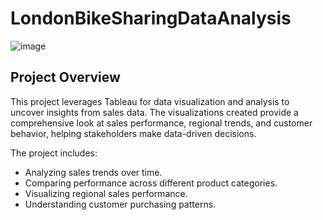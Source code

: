# LondonBikeSharingDataAnalysis

![image](https://github.com/user-attachments/assets/70fb53b6-ee93-4af5-b56b-ad426db641da)



## Project Overview
This project leverages Tableau for data visualization and analysis to uncover insights from sales data. The visualizations created provide a comprehensive look at sales performance, regional trends, and customer behavior, helping stakeholders make data-driven decisions.

The project includes:
- Analyzing sales trends over time.
- Comparing performance across different product categories.
- Visualizing regional sales performance.
- Understanding customer purchasing patterns.


